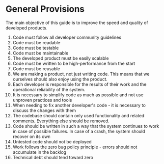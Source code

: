# General Provisions

The main objective of this guide is to improve the speed and quality of developed products.

1. Code must follow all developer community guidelines
2. Code must be readable
3. Code must be testable
4. Code must be maintainable
5. The developed product must be easily scalable
6. Code must be written to be high-performance from the start
7. Code must be reusable
8. We are making a product, not just writing code. This means that we ourselves should also enjoy using the product.
9. Each developer is responsible for the results of their work and the operational reliability of the system.
10. It is necessary to simplify code as much as possible and not use unproven practices and tools
11. When needing to fix another developer's code - it is necessary to discuss the changes with them
12. The codebase should contain only used functionality and related comments. Everything else should be removed.
13. Code should be written in such a way that the system continues to work in case of possible failures. In case of a crash, the system should recover on its own
14. Untested code should not be deployed
15. Work follows the zero bug policy principle - errors should not accumulate in the backlog
16. Technical debt should tend toward zero
